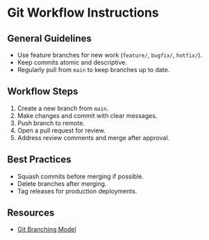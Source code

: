 
# Git Workflow Instructions

## General Guidelines

- Use feature branches for new work (`feature/`, `bugfix/`, `hotfix/`).
- Keep commits atomic and descriptive.
- Regularly pull from `main` to keep branches up to date.

## Workflow Steps

1. Create a new branch from `main`.
2. Make changes and commit with clear messages.
3. Push branch to remote.
4. Open a pull request for review.
5. Address review comments and merge after approval.

## Best Practices

- Squash commits before merging if possible.
- Delete branches after merging.
- Tag releases for production deployments.

## Resources

- [Git Branching Model](https://nvie.com/posts/a-successful-git-branching-model/)
